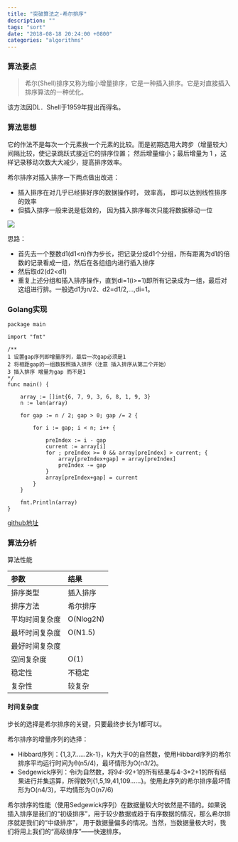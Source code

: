```yaml
---
title: "突破算法之-希尔排序"
description: ""
tags: "sort"
date: "2018-08-18 20:24:00 +0800"
categories: "algorithms"
---
```


### 算法要点

> 希尔(Shell)排序又称为缩小增量排序，它是一种插入排序。它是对直接插入排序算法的一种优化。

该方法因DL．Shell于1959年提出而得名。

### 算法思想

它的作法不是每次一个元素挨一个元素的比较。而是初期选用大跨步（增量较大）间隔比较，使记录跳跃式接近它的排序位置；
然后增量缩小；最后增量为 1 ，这样记录移动次数大大减少，提高排序效率。

<!--more-->

希尔排序对插入排序一下两点做出改进：

- 插入排序在对几乎已经排好序的数据操作时， 效率高， 即可以达到线性排序的效率
- 但插入排序一般来说是低效的， 因为插入排序每次只能将数据移动一位

![](https://olef5l6y5.qnssl.com/shell-sort-animation.gif)

思路：

- 首先去一个整数d1(d1<n)作为步长，把记录分成d1个分组，所有距离为d1的倍数的记录看成一组，然后在各组组内进行插入排序 
- 然后取d2(d2<d1)  
- 重复上述分组和插入排序操作，直到di=1(i>=1)即所有记录成为一组，最后对这组进行排。一般选d1为n/2、d2=d1/2,...,di=1。

### Golang实现

```
package main

import "fmt"

/**
1 设置gap序列即增量序列，最后一次gap必须是1
2 将相距gap的一组数按照插入排序（注意 插入排序从第二个开始）
3 插入排序 增量为gap 而不是1
*/
func main() {

	array := []int{6, 7, 9, 3, 6, 8, 1, 9, 3}
	n := len(array)

	for gap := n / 2; gap > 0; gap /= 2 {

		for i := gap; i < n; i++ {

			preIndex := i - gap
			current := array[i]
			for ; preIndex >= 0 && array[preIndex] > current; {
				array[preIndex+gap] = array[preIndex]
				preIndex -= gap
			}
			array[preIndex+gap] = current
		}
	}

	fmt.Println(array)
}

```
<a href="https://github.com/sjatsh/algorithms/blob/master/src/github.com/sjatsh/algorithms/sort/shell.go" target="_blank">github地址</a>

### 算法分析

算法性能

| 参数 | 结果 |
|:---|:----|
|排序类型|插入排序|
|排序方法|希尔排序|
|平均时间复杂度|O(Nlog2N)|
|最坏时间复杂度|O(N1.5)|
|最好时间复杂度||
|空间复杂度|O(1)|
|稳定性|不稳定|
|复杂性|较复杂|

#### 时间复杂度

步长的选择是希尔排序的关键，只要最终步长为1都可以。  

希尔排序的增量序列的选择：

- Hibbard序列：{1,3,7……2k-1}，k为大于0的自然数，使用Hibbard序列的希尔排序平均运行时间为θ(n5/4)，最坏情形为O(n3/2)。
- Sedgewick序列：令i为自然数，将9*4-9*2+1的所有结果与4-3*2+1的所有结果进行并集运算，所得数列{1,5,19,41,109……}。使用此序列的希尔排序最坏情形为O(n4/3)，平均情形为O(n7/6)


希尔排序的性能（使用Sedgewick序列）在数据量较大时依然是不错的。如果说插入排序是我们的“初级排序”，用于较少数据或趋于有序数据的情况，那么希尔排序就是我们的“中级排序”，
用于数据量偏多的情况。当然，当数据量极大时，我们将用上我们的“高级排序”——快速排序。